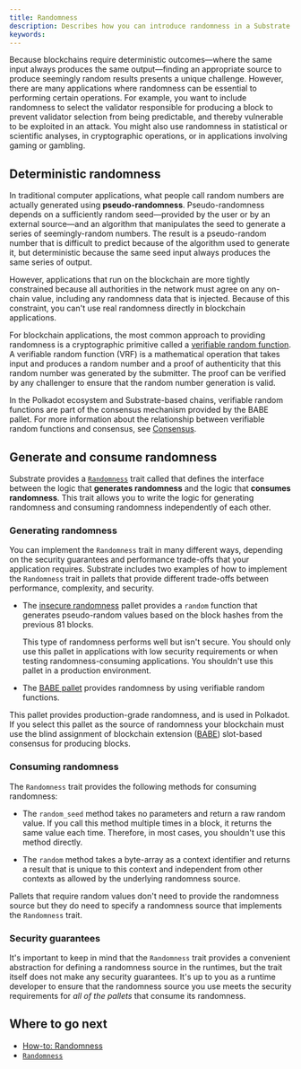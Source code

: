```yaml
---
title: Randomness
description: Describes how you can introduce randomness in a Substrate runtime.
keywords:
---
```


Because blockchains require deterministic outcomes—where the same input always produces the same output—finding an appropriate source to produce seemingly random results presents a unique challenge.
However, there are many applications where randomness can be essential to performing certain operations.
For example, you want to include randomness to select the validator responsible for producing a block to prevent validator selection from being predictable, and thereby vulnerable to be exploited in an attack.
You might also use randomness in statistical or scientific analyses, in cryptographic operations, or in applications involving gaming or gambling.

## Deterministic randomness

In traditional computer applications, what people call random numbers are actually generated using **pseudo-randomness**.
Pseudo-randomness depends on a sufficiently random seed—provided by the user or by an external source—and an algorithm that manipulates the seed to generate a series of seemingly-random numbers.
The result is a pseudo-random number that is difficult to predict because of the algorithm used to generate it, but deterministic because the same seed input always produces the same series of output.

However, applications that run on the blockchain are more tightly constrained because all authorities in the network must agree on any on-chain value, including any randomness data that is injected.
Because of this constraint, you can't use real randomness directly in blockchain applications.

For blockchain applications, the most common approach to providing randomness is a cryptographic primitive called a [verifiable random function](https://en.wikipedia.org/wiki/Verifiable_random_function).
A verifiable random function (VRF) is a mathematical operation that takes input and produces a random number and a proof of authenticity that this random number was generated by the submitter.
The proof can be verified by any challenger to ensure that the random number generation is valid.

In the Polkadot ecosystem and Substrate-based chains, verifiable random functions are part of the consensus mechanism provided by the BABE pallet.
For more information about the relationship between verifiable random functions and consensus, see [Consensus](/learn/consensus/).

## Generate and consume randomness

Substrate provides a [`Randomness`](https://paritytech.github.io/substrate/master/frame_support/traits/trait.Randomness.html) trait called that defines the interface between the logic that **generates randomness** and the logic that **consumes randomness**.
This trait allows you to write the logic for generating randomness and consuming randomness independently of each other.

### Generating randomness

You can implement the `Randomness` trait in many different ways, depending on the security guarantees and performance trade-offs that your application requires.
Substrate includes two examples of how to implement the `Randomness` trait in pallets that provide different trade-offs between performance, complexity, and security.

- The [insecure randomness](https://paritytech.github.io/substrate/master/pallet_insecure_randomness_collective_flip/index.html) pallet provides a `random` function that generates pseudo-random values based on the block hashes from the previous 81 blocks.

  This type of randomness performs well but isn't secure.
  You should only use this pallet in applications with low security requirements or when testing randomness-consuming applications.
  You shouldn't use this pallet in a production environment.

- The [BABE pallet](https://paritytech.github.io/substrate/master/pallet_babe/index.html) provides randomness by using verifiable random functions.

This pallet provides production-grade randomness, and is used in Polkadot.
If you select this pallet as the source of randomness your blockchain must use the blind assignment of blockchain extension ([BABE](/reference/glossary/#blind-assignment-of-blockchain-extension-babe)) slot-based consensus for producing blocks.

### Consuming randomness

The `Randomness` trait provides the following methods for consuming randomness:

- The `random_seed` method takes no parameters and return a raw random value.
  If you call this method multiple times in a block, it returns the same value each time.
  Therefore, in most cases, you shouldn't use this method directly.

- The `random` method takes a byte-array as a context identifier and returns a result that is unique to this context and independent from other contexts as allowed by the underlying randomness source.

Pallets that require random values don't need to provide the randomness source but they do need to specify a randomness source that implements the `Randomness` trait.

### Security guarantees

It's important to keep in mind that the `Randomness` trait provides a convenient abstraction for defining a randomness source in the runtimes, but the trait itself does not make any security guarantees.
It's up to you as a runtime developer to ensure that the randomness source you use meets the security requirements for _all of the pallets_ that consume its randomness.

## Where to go next

- [How-to: Randomness](/reference/how-to-guides/pallet-design/incorporate-randomness/)
- [`Randomness`](https://paritytech.github.io/substrate/master/frame_support/traits/trait.Randomness.html)
